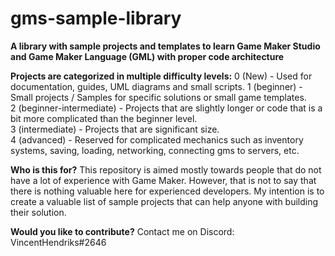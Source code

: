# gms-sample-library
**A library with sample projects and templates to learn Game Maker Studio and Game Maker Language (GML) with proper code architecture**



**Projects are categorized in multiple difficulty levels:**
0 (New) - Used for documentation, guides, UML diagrams and small scripts.
1 (beginner) - Small projects / Samples for specific solutions or small game templates.   
2 (beginner-intermediate) - Projects that are slightly longer or code that is a bit more complicated than the beginner level.  
3 (intermediate) - Projects that are significant size.   
4 (advanced) - Reserved for complicated mechanics such as inventory systems, saving, loading, networking, connecting gms to servers, etc.  
  
  
  
**Who is this for?**
This repository is aimed mostly towards people that do not have a lot of experience with Game Maker. However, that is not to say that there is nothing valuable here for experienced developers. My intention is to create a valuable list of sample projects that can help anyone with building their solution.
  
  
  
**Would you like to contribute?** Contact me on Discord: VincentHendriks#2646
